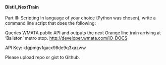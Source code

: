 #### Distil_NextTrain
Part III: Scripting
In language of your choice (Python was chosen), write a command line script that does the following:

Queries WMATA public API and outputs the next Orange line train arriving at ‘Ballston’ metro stop. 
http://developer.wmata.com/IO-DOCS

API Key: kfgpmgvfgacx98de9q3xazww

Please upload repo or gist to Github. 

